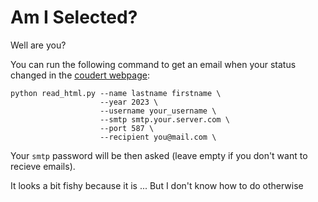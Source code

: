 # Am I Selected?

Well are you?

You can run the following command to get an email when your status changed in the [coudert webpage](https://www.coudert.name/concours_cnrs_2023.html):

```shell
python read_html.py --name lastname firstname \
                    --year 2023 \
                    --username your_username \
                    --smtp smtp.your.server.com \
                    --port 587 \
                    --recipient you@mail.com \
```

Your `smtp` password will be then asked (leave empty if you don't want to recieve emails).

It looks a bit fishy because it is ... But I don't know how to do otherwise
